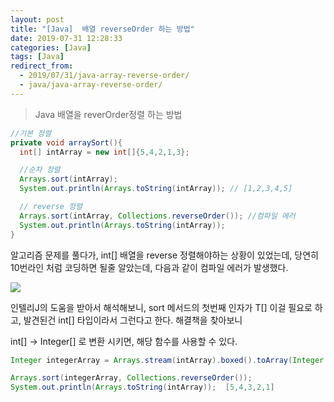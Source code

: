 ```yaml
---
layout: post
title: "[Java]  배열 reverseOrder 하는 방법"
date: 2019-07-31 12:28:33
categories: [Java]
tags: [Java]
redirect_from:
  - 2019/07/31/java-array-reverse-order/
  - java/java-array-reverse-order/
---
```


> Java 배열을 reverOrder정렬 하는 방법

```java
//기본 정렬
private void arraySort(){
  int[] intArray = new int[]{5,4,2,1,3};

  //순차 정렬
  Arrays.sort(intArray);
  System.out.println(Arrays.toString(intArray)); // [1,2,3,4,5]

  // reverse 정렬
  Arrays.sort(intArray, Collections.reverseOrder()); //컴파일 에러
  System.out.println(Arrays.toString(intArray));
}
```

알고리즘 문제를 풀다가, int[] 배열을 reverse 정렬해야하는 상황이 있었는데, 당연히 10번라인 처럼 코딩하면 될줄 알았는데, 다음과 같이 컴파일 에러가 발생했다.

![](/images/reverseOrder.png)

인텔리J의 도움을 받아서 해석해보니, sort 메서드의 첫번째 인자가 T[] 이걸 필요로 하고, 발견된건 int[] 타입이라서 그런다고 한다. 해결책을 찾아보니

int[] -> Integer[] 로 변환 시키면, 해당 함수를 사용할 수 있다.

```java
Integer integerArray = Arrays.stream(intArray).boxed().toArray(Integer::new);

Arrays.sort(integerArray, Collections.reverseOrder());
System.out.println(Arrays.toString(intArray));  [5,4,3,2,1]
```
